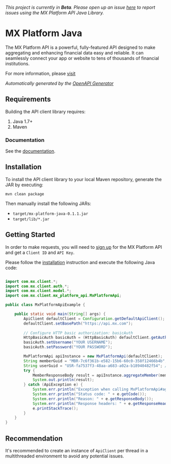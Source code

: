 *This project is currently in **Beta**. Please open up an issue [here](https://github.com/mxenabled/mx-platform-java/issues) to report issues using the MX Platform API Java Library.*

# MX Platform Java

The MX Platform API is a powerful, fully-featured API designed to make aggregating and enhancing financial data easy and reliable. It can seamlessly connect your app or website to tens of thousands of financial institutions.

For more information, please [visit](https://www.mx.com/products/platform-api)

*Automatically generated by the [OpenAPI Generator](https://openapi-generator.tech)*

## Requirements

Building the API client library requires:

1. Java 1.7+
2. Maven

### Documentation

See the [documentation](https://docs.mx.com/api).

## Installation

To install the API client library to your local Maven repository, generate the JAR by executing:

```shell
mvn clean package
```

Then manually install the following JARs:
  - `target/mx-platform-java-0.1.1.jar`
  - `target/lib/*.jar`

## Getting Started

In order to make requests, you will need to [sign up](https://dashboard.mx.com/sign_up) for the MX Platform API and get a `Client ID` and `API Key`.

Please follow the [installation](#installation) instruction and execute the following Java code:

```java

import com.mx.client.*;
import com.mx.client.auth.*;
import com.mx.client.model.*;
import com.mx.client.mx_platform_api.MxPlatformApi;

public class MxPlatformApiExample {

    public static void main(String[] args) {
        ApiClient defaultClient = Configuration.getDefaultApiClient();
        defaultClient.setBasePath("https://api.mx.com");
        
        // Configure HTTP basic authorization: basicAuth
        HttpBasicAuth basicAuth = (HttpBasicAuth) defaultClient.getAuthentication("basicAuth");
        basicAuth.setUsername("YOUR USERNAME");
        basicAuth.setPassword("YOUR PASSWORD");

        MxPlatformApi apiInstance = new MxPlatformApi(defaultClient);
        String memberGuid = "MBR-7c6f361b-e582-15b6-60c0-358f12466b4b"; // String | The unique id for a `member`.
        String userGuid = "USR-fa7537f3-48aa-a683-a02a-b18940482f54"; // String | The unique id for a `user`.
        try {
            MemberResponseBody result = apiInstance.aggregateMember(memberGuid, userGuid);
            System.out.println(result);
        } catch (ApiException e) {
            System.err.println("Exception when calling MxPlatformApi#aggregateMember");
            System.err.println("Status code: " + e.getCode());
            System.err.println("Reason: " + e.getResponseBody());
            System.err.println("Response headers: " + e.getResponseHeaders());
            e.printStackTrace();
        }
    }
}

```

## Recommendation

It's recommended to create an instance of `ApiClient` per thread in a multithreaded environment to avoid any potential issues.
